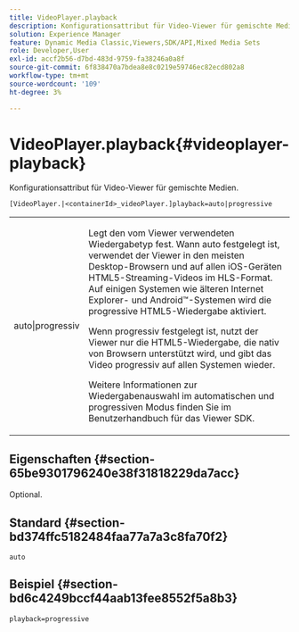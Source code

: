 ```yaml
---
title: VideoPlayer.playback
description: Konfigurationsattribut für Video-Viewer für gemischte Medien.
solution: Experience Manager
feature: Dynamic Media Classic,Viewers,SDK/API,Mixed Media Sets
role: Developer,User
exl-id: accf2b56-d7bd-483d-9759-fa38246a0a8f
source-git-commit: 6f838470a7bdea8e8c0219e59746ec82ecd802a8
workflow-type: tm+mt
source-wordcount: '109'
ht-degree: 3%

---
```


# VideoPlayer.playback{#videoplayer-playback}

Konfigurationsattribut für Video-Viewer für gemischte Medien.

`[VideoPlayer.|<containerId>_videoPlayer.]playback=auto|progressive`

<table id="table_27B4B2DDD44D4D1CB46DD1906A92B2FD"> 
 <tbody> 
  <tr> 
   <td colname="col1"> <p> <span class="codeph"> auto|progressiv</span> </p> </td> 
   <td colname="col2"> <p> Legt den vom Viewer verwendeten Wiedergabetyp fest. Wann <span class="codeph"> auto</span> festgelegt ist, verwendet der Viewer in den meisten Desktop-Browsern und auf allen iOS-Geräten HTML5-Streaming-Videos im HLS-Format. Auf einigen Systemen wie älteren Internet Explorer- und Android™-Systemen wird die progressive HTML5-Wiedergabe aktiviert. </p> <p>Wenn <span class="codeph"> progressiv</span> festgelegt ist, nutzt der Viewer nur die HTML5-Wiedergabe, die nativ von Browsern unterstützt wird, und gibt das Video progressiv auf allen Systemen wieder. </p> <p>Weitere Informationen zur Wiedergabenauswahl im automatischen und progressiven Modus finden Sie im Benutzerhandbuch für das Viewer SDK. </p> </td> 
  </tr> 
 </tbody> 
</table>

## Eigenschaften {#section-65be9301796240e38f31818229da7acc}

Optional.

## Standard {#section-bd374ffc5182484faa77a7a3c8fa70f2}

`auto`

## Beispiel {#section-bd6c4249bccf44aab13fee8552f5a8b3}

`playback=progressive`
